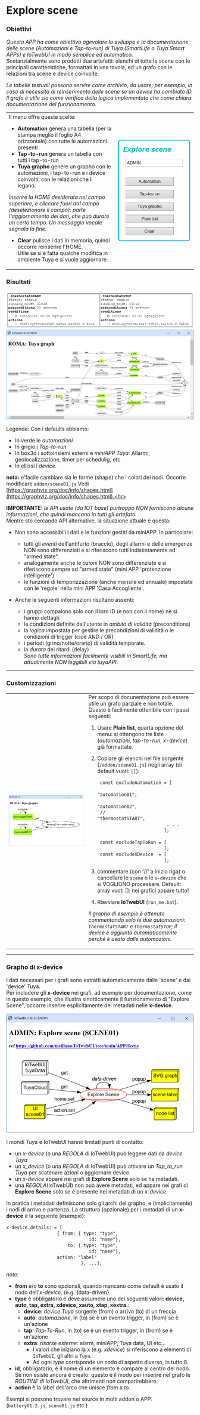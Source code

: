 # Explore scene

### Obiettivi
_Questa APP ha come obiettivo agevolare lo sviluppo e la documentazione delle scene (Automazioni e Tap-to-run) di Tuya (SmartLife o Tuya Smart APPs) e IoTwebUI in modo semplice ed automatico._ <br>
Sostanzialmente sono prodotti due artefatti: elenchi di tutte le scene con le principali caratteristiche, formattati in una tavola, ed un grafo con le relazioni tra  scene e device coinvolte.

_Le tabelle testuali possono servire come archivio, da usare, per esempio, in caso di necessità di reinserimento delle scene se un device ha cambiato ID._ <br>
_Il grafo è utile sia come verifica della logica implementata che come chiara documentazione del funzionamento._
 

<table width = "100%"><tr><td>
Il menu offre queste scelte:
 
* **Automation** genera una tabella (per la stampa meglio il foglio A4 orizzontale) con tutte le automazioni presenti 
* **Tap-to-run** genera un tabella con tutti i tap-to-run
* **Tuya grapho** genere un grapho con le automazioni, i tap-to-run e i device coinvolti, con le relazioni che li legano.

_Inserire la HOME desiderata nel campo superiore, e cliccare fuori dal campo (deselezionare il campo): parte l'aggiornamento dei dati, che può durare un certo tempo. Un messaggio vocale segnala la fine._

* **Clear** pulisce i dati in memoria, quindi occorre reinserire l'HOME. <br>
 Utile se si è fatta qualche modifica in ambiente Tuya e si vuole aggiornare.
</td><td   width="200pt">
<img src= "https://github.com/msillano/IoTwebUI/blob/main/pics/scene01d.png?raw=true">
</td></tr></table>

### Risultati

![](https://github.com/msillano/IoTwebUI/blob/main/pics/Scene01b.png?raw=true)
![](https://github.com/msillano/IoTwebUI/blob/main/pics/scene01a.png?raw=true)


Legenda: Con i defaults abbiamo:

   * In verde le _automazioni_
   * In grigio i _Tap-to-run_
   * In box3d i sottoinsiemi esterni e _miniAPP Tuya_: Allarmi, geolocalizzazione, timer per schedulig, etc
   * In ellissi i _device_.

**nota:** e'facile cambiare sia le forme (shape) che i colori dei nodi. Occorre modificare `addon/scene01.js`
  Vedi [https://graphviz.org/doc/info/shapes.html](https://graphviz.org/doc/info/shapes.html).<hr>
 
**IMPORTANTE:**  _le API usate (da IOT base) purtroppo NON forniscono alcune informazioni, che quindi mancano in tutti gli artefatti._ <br> Mentre sto cercando API alternative, la situazione attuale è questa:

   * Non sono accessibili i dati e le funzioni gestiti da miniAPP. In particolare:
      * tutti gli _eventi_ dell'antifurto (braccio), degli allarmi e delle emergenze NON sono differenziati e si riferiscono tutti indistintamente ad "armed state".
      * analogamente anche le _azioni_ NON sono differenziate e si riferiscono sempre ad "armed state" (mini APP 'protenzione intelligente')
      * le funzioni di temporizzazione (anche mensile ed annuale) impostate con le 'regole' nella mini APP 'Casa Accogliente'.

  * Anche le seguenti informazioni risultano assenti:
      * i gruppi compaiono solo con il loro ID (e  non con il nome) nè si hanno dettagli.
      * le condizioni definite dall'utente in _ambito di validità_ (preconditions)
      * la _logica_ impostata  per gestire le precondizioni di validità o le condizioni di trigger (cioè AND / OR)
      * i periodi (girno/notte/orario) di validità temporate.
      * la _durata_ dei ritardi (delay)<br>
_Sono tutte informazioni facilmente visibili in SmartLife, ma attualmente NON leggibili via tuyaAPI._

<hr>

### Customizzazioni

<table width = "100%"><tr><td width="200pt">
<img src="https://github.com/msillano/IoTwebUI/blob/main/pics/scene01c.png?raw=true">
</td><td>
Per scopo di docunentazione può essere utile un grafo parziale e non totale.
Questo è facilmente ottenibile con i passi seguenti:

1. Usare **Plain list**, quarta opzione del menu: si ottengono tre liste (_automazioni_, _tap-to-run_, _x-device_) già formattate.
2. Copiare gli elenchi nel file  sorgente (`/addon/scene01.js`) negli array (di default vuoti: `[]`):

        const excludeAutomation = [
                                 "automation01",
                                 "automation02",
        //                       "thermostatSTART",
                                 . . . 
                                ];

        const excludeTapToRun = [
                                ];
        const excludeXDevice  = [
                                ];

4. commentare (con '//' a inizio riga) o cancellare le `scene` o le `x-device` che si VOGLIONO processare.
Default: array vuoti []: nei grafici appare tutto!
5. Riavviare **IoTwebUI** (`run_me.bat`).
   
_Il grapho di esempio è ottenuto commentando solo le due automazioni: `thermostatSTART` e `thermostatSTOP`; il device è aggiunto automaticamente perchè è usato dalle automazioni._

</td></tr></table>
<hr>

### Grapho di x-device

I dati necessari per i grafi sono estratti automaticamente dalle 'scene' e dai 'device' Tuya.<br> 
Per includere gli **x-device** nei grafi, ad esempio per documentazione, come in questo esempio, che illustra sinotticamente il funzionamento di "Explore Scene", occorre inserire esplicitamente dei metadati nelle **x-device**. 

![](https://github.com/msillano/IoTwebUI/blob/main/pics/Screenshot%202024-12-27%20194833.png?raw=true)

I mondi Tuya e IoTwebUI hanno limitati punti di contatto:

* un _x-device_ (o una _REGOLA_ di IoTwebUI) può leggere dati da _device Tuya_
* un _x_device_ (o una _REGOLA_ di IoTwebUI) può attivare un _Tap_to_run Tuya_ per scatenare azioni o aggiornare device.
* un _x-device_ appare nei grafi di **Explore Scene** solo se ha metadati. 
* una _REGOLA_(IoTwebUI) non può avere metadati, ed appare nei grafi di **Explore Scene** solo se è presente nei metadati di un _x-device_.

In pratica i metadati definiscono solo gli archi del grapho, e (implicitamente) i nodi di arrivo e partenza.
La struttura (opzionale) per i metadati di un **x-device** è la seguente (esempio):
```
x-device.details: = [
                   { from: { type: "type",
                               id: "name"},
                       to: { type: "type",
                               id: "name"},
                   action: "label" 
		    	            }, ...];
```

_note:_
* **from** e/o **to** sono opzionali, quando mancano come default è usato il nodo dell'_x-device_. (e.g. {data-driven}
* **type** è obbligatorio e deve assumere uno dei seguenti valori:  **device, auto, tap, extra, xdevice, xauto, xtap, xextra.**:
	- **device**: _device Tuya_ sorgente (from) o arrivo (to) di un freccia
	- **auto**: _automazione_, in (to) se è un evento trigger, in (from) se è un'azione
	- **tap**: _Tap-To-Run_,  in (to) se è un evento trigger, in (from) se è un'azione
	- **extra**: _risorse esterne_: alarm, miniAPP, Tuya data, UI etc...<br>
        - I valori che iniziano la x (e.g. _xdevice_) si riferiscono a elementi di `IoTwebUI`, gli altri a `Tuya`.
        - Ad ogni _type_ corrisponde un nodo di aspetto diverso, in tutto 8.
* **id**, obbligatorio, è il nome di un elemento e compare al centro del nodo. Se non esiste ancora è creato: questo è il modo per inserire nel grafo le _ROUTINE di_ _IoTwebUI_, che altrimenti non comparirebbero.
* **action** è la label dell'arco che unisce _from_ a _to_.

Esempi si possono trovare nei source in molti addon o APP. (`battery01.2.js`, `scene01.js` etc.)
